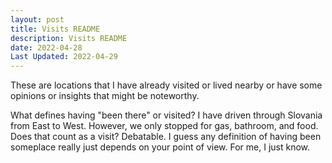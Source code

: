 ```yaml
---
layout: post
title: Visits README
description: Visits README
date: 2022-04-28
Last Updated: 2022-04-29
---
```

These are locations that I have already visited or lived nearby or have some opinions or insights that might be noteworthy.  

What defines having "been there" or visited?  I have driven through Slovania from East to West.  However, we only stopped for gas, bathroom, and food.  Does that count as a visit?  Debatable. I guess any definition of having been someplace really just depends on your point of view.  For me, I just know.

